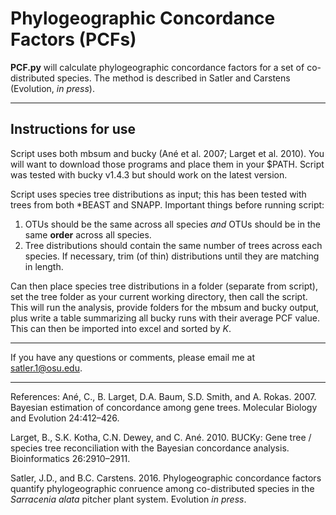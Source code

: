 # Phylogeographic Concordance Factors (PCFs)



**PCF.py** will calculate phylogeographic concordance factors for a set of 
co-distributed species. The method is described in Satler and Carstens 
(Evolution, *in press*).


___
## Instructions for use

Script uses both mbsum and bucky (Ané et al. 2007; Larget et al. 2010). You will want
to download those programs and place them in your $PATH. Script was tested with bucky 
v1.4.3 but should work on the latest version.

Script uses species tree distributions as input; this has been tested with trees from
both *BEAST and SNAPP. Important things before running script:

1. OTUs should be the same across all species *and* OTUs should be in the same **order** 
across all species.
2. Tree distributions should contain the same number of trees across each species. 
If necessary, trim (of thin) distributions until they are matching in length.

Can then place species tree distributions in a folder (separate from script), set the 
tree folder as your current working directory, then call the script. This will run the 
analysis, provide folders for the mbsum and bucky output, plus write a table summarizing
all bucky runs with their average PCF value. This can then be imported into excel and 
sorted by *K*.
___

If you have any questions or comments, please email me at satler.1@osu.edu.

___
References:
Ané, C., B. Larget, D.A. Baum, S.D. Smith, and A. Rokas. 2007. Bayesian estimation of 
concordance among gene trees. Molecular Biology and Evolution 24:412–426.

Larget, B., S.K. Kotha, C.N. Dewey, and C. Ané. 2010. BUCKy: Gene tree / species tree 
reconciliation with the Bayesian concordance analysis. Bioinformatics 26:2910–2911.

Satler, J.D., and B.C. Carstens. 2016. Phylogeographic concordance factors quantify 
phylogeographic conruence among co-distributed species in the *Sarracenia alata*
pitcher plant system. Evolution *in press*.
